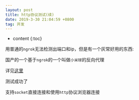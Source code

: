 ```yaml
---
layout: post
title: http协议测试(续)
date: 2019-3-30 21:04:59 +0800
tag: 开发
---
```


* content
{:toc}

用普通的`ngrok`无法检测出端口和ip，但是有一个灰常好用的东西:

国产的一个基于`ngrok`的一个叫做`小米球`的反向代理

详见[这里](http://ngrok.ciqiuwl.cn/)

测试成功了

支持`socket`直接连接和使用`http`协议浏览器连接